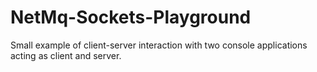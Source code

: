 # NetMq-Sockets-Playground
Small example of client-server interaction with two console applications acting as client and server.
